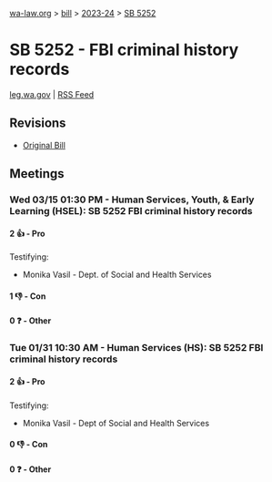 [wa-law.org](/) > [bill](/bill/) > [2023-24](/bill/2023-24/) > [SB 5252](/bill/2023-24/sb/5252/)

# SB 5252 - FBI criminal history records
[leg.wa.gov](https://app.leg.wa.gov/billsummary?BillNumber=5252&Year=2023&Initiative=false) | [RSS Feed](./rss.xml)

## Revisions
* [Original Bill](1/)

## Meetings
### Wed 03/15 01:30 PM - Human Services, Youth, & Early Learning (HSEL): SB 5252 FBI criminal history records
#### 2 👍 - Pro
Testifying:
* Monika Vasil - Dept. of Social and Health Services

#### 1 👎 - Con

#### 0 ❓ - Other

### Tue 01/31 10:30 AM - Human Services (HS): SB 5252 FBI criminal history records
#### 2 👍 - Pro
Testifying:
* Monika Vasil - Dept of Social and Health Services

#### 0 👎 - Con

#### 0 ❓ - Other
